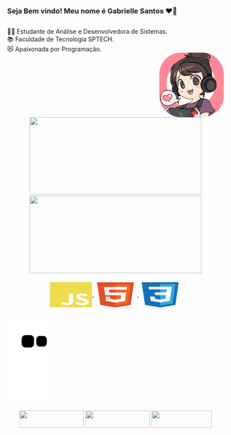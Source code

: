 ### Seja Bem vindo! Meu nome é Gabrielle Santos ❤👋
  ##

👩‍💻 Estudante de Análise e Desenvolvedora de Sistemas. <br>
📚 Faculdade de Tecnologia SPTECH. <br>
😻 Apaixonada por Programação. <br>
 <img align="right" height="150" style="border-radius:50px;" src="./fotoGIT.png">
  
<div align="center">
  <a href="https://github.com/gabrielleSSantos">
  <img height="180em" width="400em" src="https://github-readme-stats.vercel.app/api?username=gabrielleSSantos&show_icons=true&theme=radical&include_all_commits=true&count_private=true" />
  <img height="180em" width="400em" src="https://github-readme-stats.vercel.app/api/top-langs/?username=gabrielleSSantos&layout=compact&langs_count=7&theme=radical"/>

</div>
  
  
<div style="display: inline_block" align="center" ><br>
  <img align="center" alt="Rafa-Js" height="60" width="100" src="https://raw.githubusercontent.com/devicons/devicon/master/icons/javascript/javascript-plain.svg">
  <img align="center" alt="Rafa-HTML" height="60" width="100" src="https://raw.githubusercontent.com/devicons/devicon/master/icons/html5/html5-original.svg">
  <img align="center" alt="Rafa-CSS" height="60" width="100" src="https://raw.githubusercontent.com/devicons/devicon/master/icons/css3/css3-original.svg">
  </div>
  
  ##
  
  ![Snake animation](https://github.com/rafaballerini/rafaballerini/blob/output/github-contribution-grid-snake.svg)
  
<div style="display: inline_block" align="center" > 
  <a href="https://instagram.com/gabrii_silvas" target="_blank"><img src="https://img.shields.io/badge/-Instagram-%23E4405F?style=for-the-badge&logo=instagram&logoColor=white" target="_blank" height="40" width="150"></a>
 <a href="https://discord.gg/Gabrielle#8144" target="_blank"><img src="https://img.shields.io/badge/Discord-7289DA?style=for-the-badge&logo=discord&logoColor=white" target="_blank" height="40" width="150"></a> 
  <a href = "gabriellesilvas2020@gmail.com"><img src="https://img.shields.io/badge/-Gmail-%23333?style=for-the-badge&logo=gmail&logoColor=white" target="_blank" height="40" width="140"></a>
</div>
